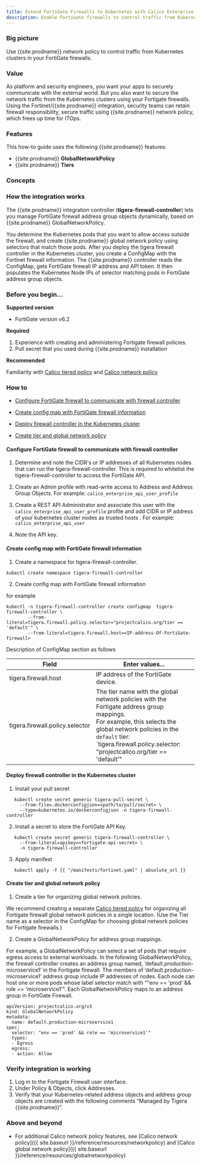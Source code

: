 ```yaml
---
title: Extend FortiGate Firewalls to Kubernetes with Calico Enterprise
description: Enable FortiGate firewalls to control traffic from Kubernetes workloads using Calico Enterprise network policy
---
```


### Big picture

Use {{site.prodname}} network policy to control traffic from Kubernetes clusters in your FortiGate firewalls.

### Value

As platform and security engineers, you want your apps to securely communicate with the external world. But you also want to secure the network traffic from the Kubernetes clusters using your Fortigate firewalls. Using the Fortinet/{{site.prodname}} integration, security teams can retain firewall responsibility, secure traffic using {{site.prodname}} network policy, which frees up time for ITOps.

### Features

This how-to guide uses the following {{site.prodname}} features:

- {{site.prodname}}  **GlobalNetworkPolicy**
- {{site.prodname}}  **Tiers**

### Concepts

### How the integration works

The {{site.prodname}} integration controller (**tigera-firewall-controller**) lets you manage FortiGate firewall address group objects dynamically, based on {{site.prodname}} GlobalNetworkPolicy.

You determine the Kubernetes pods that you want to allow access outside the firewall, and create {{site.prodname}} global network policy using selectors that match those pods. After you deploy the tigera firewall controller in the Kubernetes cluster, you create a ConfigMap with the Fortinet firewall information. The {{site.prodname}} controller reads the ConfigMap, gets FortiGate firewall IP address and API token. It then populates the Kubernetes Node IPs of selector matching pods in FortiGate address group objects.


### Before you begin...

**Supported version**
- FortiGate version v6.2

**Required**

1. Experience with creating and administering Fortigate firewall policies.
1. Pull secret that you used during {{site.prodname}} installation

**Recommended**

Familiarity with [Calico tiered policy]({{site.baseurl}}/security/tiered-policy) and [Calico network policy]({{site.baseurl}}/security/calico-network-policy)

### How to

- [Configure FortiGate firewall to communicate with firewall controller](#configure-fortiGate-firewall-to-communicate-with-firewall-controller)

- [Create config map with FortiGate firewall information](#create-config-map-with-fortigate-firewall-information)

- [Deploy firewall controller in the Kubernetes cluster](#deploy-firewall-controller-in-the-kubernetes-cluster)

- [Create tier and global network policy](#create-tier-and-global-network-policy)

#### Configure FortiGate firewall to communicate with firewall controller


1. Determine and note the CIDR's or IP addresses of all Kubernetes nodes that can run the tigera-firewall-controller. This is required to whitelist the tigera-firewall-controller to access the FortiGate API.

2. Create an Admin profile  with read-write access to Address and Address Group Objects. For example: `calico_enterprise_api_user_profile`

3. Create a REST API Administrator and associate this user with the `calico_enterprise_api_user_profile` profile and add CIDR or IP address of your kubernetes cluster nodes as trusted hosts . For example:  `calico_enterprise_api_user`

4. Note the API key.

#### Create config map with FortiGate firewall information


1. Create a namespace for tigera-firewall-controller.

```
kubectl create namespace tigera-firewall-controller
```


2. Create config map with FortiGate firewall information

for example

```
kubectl -n tigera-firewall-controller create configmap  tigera-firewall-controller \
        --from-literal=tigera.firewall.policy.selector="projectcalico.org/tier == 'default'" \
        --from-literal=tigera.firewall.host=<IP-address-Of-FortiGate-firewall>
```

Description of ConfigMap section as follows

| Field                           | Enter values...                                                                                                                                                                                                                                        |
|---------------------------------|--------------------------------------------------------------------------------------------------------------------------------------------------------------------------------------------------------------------------------------------------------|
| tigera.firewall.host            | IP address of the FortiGate device.                                                                                                                                                                                                                    |
| tigera.firewall.policy.selector | The tier name with the global network policies with the Fortigate address group mappings.<br>For example, this selects the global network policies in the `default` tier:<br>`tigera.firewall.policy.selector: "projectcalico.org/tier == 'default'"   |


#### Deploy firewall controller in the Kubernetes cluster


1. Install your pull secret

```
   kubectl create secret generic tigera-pull-secret \
     --from-file=.dockerconfigjson=<path/to/pull/secret> \
     --type=kubernetes.io/dockerconfigjson -n tigera-firewall-controller
```

2. Install a secret to store the FortiGate API Key.

```
   kubectl create secret generic tigera-firewall-controller \
     --from-literal=apikey=<fortigate-api-secret> \
     -n tigera-firewall-controller
   ```
3. Apply manifest

```
   kubectl apply -f {{ "/manifests/fortinet.yaml" | absolute_url }}
```

#### Create tier and global network policy


1. Create a tier for organizing global network policies.

We recommend creating a separate [Calico tiered policy]({{site.baseurl}}/security/tiered-policy) for organizing all Fortigate firewall global network policies in a single location. (Use the Tier name as a selector in the ConfigMap for choosing global network policies for Fortigate firewalls.)

2. Create a GlobalNetworkPolicy for address group mappings.

For example, a GlobalNetworkPolicy can select a set of pods that require egress access to external workloads. In the following GlobalNetworkPolicy, the firewall controller creates an address group named, ‘default.production-microservice1’ in the Fortigate firewall. The members of ‘default.production-microservice1’ address group include IP addresses of nodes. Each node can host one or more pods whose label selector match with “"env == 'prod' && role == 'microservice1'". Each GlobalNetworkPolicy maps to an address group in FortiGate Firewall.

```
apiVersion: projectcalico.org/v3
kind: GlobalNetworkPolicy
metadata:
  name: default.production-microservice1
spec:
  selector: "env == 'prod' && role == 'microservice1'"
  types:
  - Egress
  egress:
  - action: Allow
```

### Verify integration is working


1. Log in to the Fortigate Firewall user interface.
2. Under Policy & Objects, click Addresses.
3. Verify that your Kubernetes-related address objects and address group objects are created with the following comments “Managed by Tigera {{site.prodname}}”.


### Above and beyond


- For additional Calico network policy features, see [Calico network policy]({{ site.baseurl }}/reference/resources/networkpolicy) and [Calico global network policy]({{ site.baseurl }}/reference/resources/globalnetworkpolicy)

